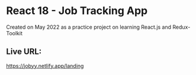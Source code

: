 # React 18 - Job Tracking App

Created on May 2022 as a practice project on learning React.js and Redux-Toolkit

## Live URL:
https://jobyy.netlify.app/landing
